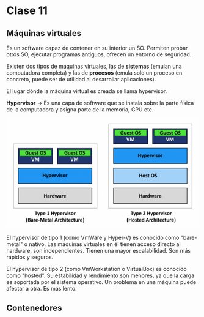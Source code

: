 # Clase 11

## Máquinas virtuales

Es un software capaz de contener en su interior un SO.
Permiten probar otros SO, ejecutar programas antiguos, ofrecen un entorno de seguridad.

Existen dos tipos de máquinas virtuales, las de **sistemas** (emulan una computadora completa) y las de **procesos** (emula solo un proceso en concreto, puede ser de utilidad al desarrollar aplicaciones).

El lugar dónde la máquina virtual es creada se llama hypervisor.

**Hypervisor** -> Es una capa de software que se instala sobre la parte física de la computadora y asigna parte de la memoria, CPU etc.

![hypervisor](hypervisor.png)

El hypervisor de tipo 1 (como VmWare y Hyper-V) es conocido como "bare-metal" o nativo. Las máquinas virtuales en él tienen acceso directo al hardware, son independientes. Tienen una mayor escalabilidad.
Son más rápidos y seguros.

El hypervisor de tipo 2 (como VmWorkstation o VirtualBox) es conocido como "hosted". Su estabilidad y rendimiento son menores, ya que la carga es soportada por el sistema operativo. Un problema en una máquina puede afectar a otra.
Es más lento.

## Contenedores